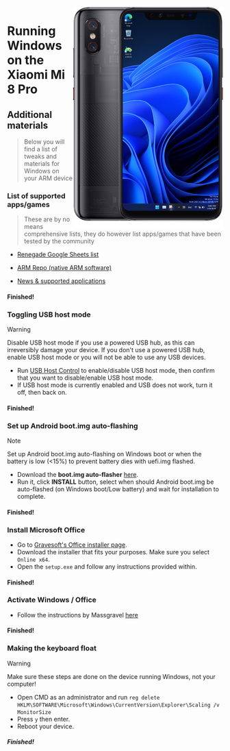 <img align="right" src="https://github.com/n00b69/woa-equuleus/blob/main/equuleus.png" width="350" alt="Windows 11 running on equuleus">

# Running Windows on the Xiaomi Mi 8 Pro

## Additional materials
> Below you will find a list of tweaks and materials for Windows on your ARM device

### List of supported apps/games
> These are by no means comprehensive lists, they do however list apps/games that have been tested by the community

- [Renegade Google Sheets list](https://docs.google.com/spreadsheets/d/1XYuoySgYQE0HL573sA-0RGMX7I4lt5rWJuQ8Z8yRJNY/edit?usp=drivesdk)

- [ARM Repo (native ARM software)](https://armrepo.ver.lt/)

- [News & supported applications](https://windowsonarm.org/)

#### Finished!


### Toggling USB host mode
> [!Warning]
> Disable USB host mode if you use a powered USB hub, as this can irreversibly damage your device. If you don't use a powered USB hub, enable USB host mode or you will not be able to use any USB devices.

- Run [USB Host Control](https://github.com/Misha803/My-Scripts/releases/tag/USB-Host-Mode-Control) to enable/disable USB host mode, then confirm that you want to disable/enable USB host mode.
- If USB host mode is currently enabled and USB does not work, turn it off, then back on.

#### Finished!


### Set up Android boot.img auto-flashing

>[!NOTE]
> Set up Android boot.img auto-flashing on Windows boot or when the battery is low (<15%) to prevent battery dies with uefi.img flashed. 

- Download the **boot.img auto-flasher** [here](https://github.com/Misha803/My-Scripts/releases/tag/boot.img-Auto-Flasher).
- Run it, click **INSTALL** button, select when should Android boot.img be auto-flashed (on Windows boot/Low battery) and wait for installation to complete.

#### Finished! 


### Install Microsoft Office
- Go to [Gravesoft's Office installer page](https://gravesoft.dev/office_c2r_links).
- Download the installer that fits your purposes. Make sure you select `Online x64`.
- Open the `setup.exe` and follow any instructions provided within.

#### Finished!


### Activate Windows / Office
- Follow the instructions by Massgravel [here](https://github.com/massgravel/Microsoft-Activation-Scripts)

#### Finished!


### Making the keyboard float
> [!WARNING]  
> Make sure these steps are done on the device running Windows, not your computer!

- Open CMD as an administrator and run ```reg delete HKLM\SOFTWARE\Microsoft\Windows\CurrentVersion\Explorer\Scaling /v MonitorSize```
- Press `y` then enter.
- Reboot your device.

##### Finished!





















